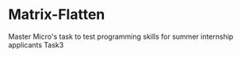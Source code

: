 # Matrix-Flatten
Master Micro's task to test programming skills for summer internship applicants Task3
